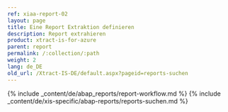 ```yaml
---
ref: xiaa-report-02
layout: page
title: Eine Report Extraktion definieren
description: Report extrahieren
product: xtract-is-for-azure
parent: report
permalink: /:collection/:path
weight: 2
lang: de_DE
old_url: /Xtract-IS-DE/default.aspx?pageid=reports-suchen
---
```

{% include _content/de/abap_reports/report-workflow.md %}
{% include _content/de/xis-specific/abap-reports/reports-suchen.md %}
